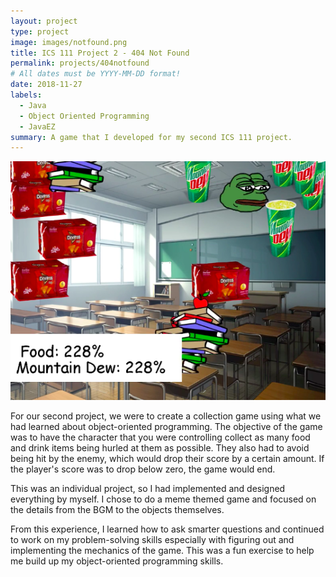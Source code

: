 ```yaml
---
layout: project
type: project
image: images/notfound.png
title: ICS 111 Project 2 - 404 Not Found
permalink: projects/404notfound
# All dates must be YYYY-MM-DD format!
date: 2018-11-27
labels:
  - Java
  - Object Oriented Programming
  - JavaEZ
summary: A game that I developed for my second ICS 111 project.
---
```

<img class="ui medium middle floated rounded image" src="/images/notfound404.png">

For our second project, we were to create a collection game using what we had learned about object-oriented programming. The objective of the game was to have the character that you were controlling collect as many food and drink items being hurled at them as possible. They also had to avoid being hit by the enemy, which would drop their score by a certain amount. If the player's score was to drop below zero, the game would end.

This was an individual project, so I had implemented and designed everything by myself. I chose to do a meme themed game and focused on the details from the BGM to the objects themselves.

From this experience, I learned how to ask smarter questions and continued to work on my problem-solving skills especially with figuring out and implementing the mechanics of the game. This was a fun exercise to help me build up my object-oriented programming skills.
 
